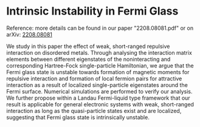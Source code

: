 # Intrinsic Instability in Fermi Glass
Reference: more details can be found in our paper "2208.08081.pdf" or on arXiv: [2208.08081](https://arxiv.org/pdf/2208.08081.pdf)     
  
We study in this paper the effect of weak, short-ranged repulsive interaction on disordered metals. Through analysing the interaction matrix elements between different eigenstates of the noninteracting and corresponding Hartree-Fock single-particle Hamiltonian, we argue that the Fermi
glass state is unstable towards formation of magnetic moments for repulsive interaction and formation of local fermion pairs for attractive interaction as a result of localized single-particle eigenstates around the Fermi surface. Numerical simulations are performed to verify our analysis. We further
propose within a Landau Fermi-liquid type framework that our result is applicable for general electronic systems with weak, short-ranged interaction as long as the quasi-particle states exist and are
localized, suggesting that Fermi glass state is intrinsically unstable.
